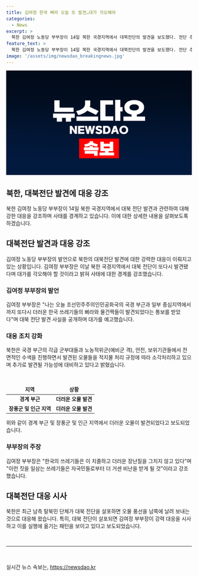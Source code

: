 ```yaml
---
title: 김여정 한국 삐라 오늘 또 발견…대가 각오해야
categories:
  - News
excerpt: >
  북한 김여정 노동당 부부장이 14일 북한 국경지역에서 대북전단의 발견을 보도했다. 전단 추정물을 사진으로 공개하며 대가를 각오해야 할 것을 경고했다. 각급 당조직과 군부, 사회단체 조직에서 수색과 소각 처리를 진행하고 추가 발견에 대비하고 있음을 밝혔다. 김 부부장은 한국의 쓰레기들에 대한 우리의 대응방침을 언급하며 강경한 태도를 보였고, 대북 전단에 강력히 대응하는 모습을 공개했다.
feature_text: >
  북한 김여정 노동당 부부장이 14일 북한 국경지역에서 대북전단의 발견을 보도했다. 전단 추정물을 사진으로 공개하며 대가를 각오해야 할 것을 경고했다. 각급 당조직과 군부, 사회단체 조직에서 수색과 소각 처리를 진행하고 추가 발견에 대비하고 있음을 밝혔다. 김 부부장은 한국의 쓰레기들에 대한 우리의 대응방침을 언급하며 강경한 태도를 보였고, 대북 전단에 강력히 대응하는 모습을 공개했다.
image: '/assets/img/newsdao_breakingnews.jpg'
---
```


<p><img src="/assets/img/newsdao_breakingnews.jpg" alt="ranknews 속보" /></p>

<h2>북한, 대북전단 발견에 대응 강조</h2>

<p data-ke-size="size16">북한 김여정 노동당 부부장이 14일 북한 국경지역에서 대북 전단 발견과 관련하여 대해 강한 대응을 강조하며 사태를 경계하고 있습니다. 이에 대한 상세한 내용을 살펴보도록 하겠습니다.</p>

<h2 data-ke-size="size26">대북전단 발견과 대응 강조</h2>

<p data-ke-size="size16">김여정 노동당 부부장의 발언으로 북한의 대북전단 발견에 대한 강력한 대응이 이뤄지고 있는 상황입니다. 김여정 부부장은 이날 북한 국경지역에서 대북 전단이 또다시 발견됐다며 대가를 각오해야 할 것이라고 밝혀 사태에 대한 경계를 강조했습니다.</p>

<h3>김여정 부부장의 발언</h3>

<p data-ke-size="size16">김여정 부부장은 "나는 오늘 조선민주주의인민공화국의 국경 부근과 일부 종심지역에서까지 또다시 더러운 한국 쓰레기들의 삐라와 물건짝들이 발견되었다는 통보를 받았다"며 대북 전단 발견 사실을 공개하며 대가를 예고했습니다.</p>

<h3>대응 조치 강화</h3>

<p data-ke-size="size16">북한은 국경 부근의 각급 군부대들과 노농적위군(예비군 격), 안전, 보위기관들에서 전면적인 수색을 진행하면서 발견된 오물들을 적지물 처리 규정에 따라 소각처리하고 있으며 추가로 발견될 가능성에 대비하고 있다고 밝혔습니다.</p>

<p data-ke-size="size16">&nbsp;</p>

<table>
    <thead>
        <tr>
            <td style="text-align: center; height: 17px;"><b>지역</b></td>
            <td style="text-align: center; height: 17px;"><b>상황</b></td>
        </tr>
    </thead>
    <tbody>
        <tr>
            <td style="text-align: center; height: 17px;"><b>경계 부근</b></td>
            <td style="text-align: center; height: 17px;"><b>더러운 오물 발견</b></td>
        </tr>
        <tr>
            <td style="text-align: center; height: 17px;"><b>장풍군 및 인근 지역</b></td>
            <td style="text-align: center; height: 17px;"><b>더러운 오물 발견</b></td>
        </tr>
    </tbody>
</table>

<p data-ke-size="size16">위와 같이 경계 부근 및 장풍군 및 인근 지역에서 더러운 오물이 발견되었다고 보도되었습니다.</p>

<h3>부부장의 주장</h3>

<p data-ke-size="size16">김여정 부부장은 "한국의 쓰레기들은 이 치졸하고 더러운 장난질을 그치지 않고 있다"며 "이런 짓을 일삼는 쓰레기들은 자국민들로부터 더 거센 비난을 받게 될 것"이라고 강조했습니다.</p>

<h2 data-ke-size="size26">대북전단 대응 시사</h2>

<p data-ke-size="size16">북한은 최근 남측 탈북민 단체가 대북 전단을 살포하면 오물 풍선을 남쪽에 날려 보내는 것으로 대응해 왔습니다. 특히, 대북 전단이 살포되면 김여정 부부장이 강력 대응을 시사하고 이를 실행에 옮기는 패턴을 보이고 있다고 보도되었습니다.</p>

<p data-ke-size="size16">&nbsp;</p>

<hr>

<p data-ke-size="size16">&nbsp;</p>
실시간 뉴스 속보는, <a href="https://newsdao.kr" rel="dofollow">https://newsdao.kr</a>


